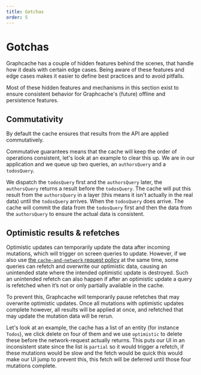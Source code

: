```yaml
---
title: Gotchas
order: 5
---
```


# Gotchas

Graphcache has a couple of hidden features behind the scenes, that handle how it deals with certain edge cases.
Being aware of these features and edge cases makes it easier to define best practices and to avoid pitfalls.

Most of these hidden features and mechanisms in this section exist to ensure consistent behavior for Graphcache's (future) offline and persistence features.

## Commutativity

By default the cache ensures that results from the API are applied commutatively.

Commutative guarantees means that the cache will keep the order of operations consistent, let's look
at an example to clear this up.
We are in our application and we queue up two queries, an `authorsQuery` and a `todosQuery`.

We dispatch the `todosQuery` first and the `authorsQuery` later, the `authorsQuery` returns a result
before the `todosQuery`. The cache will put this result from the `authorsQuery` in a
layer (this means it isn't actually in the real data) until the `todosQuery` arrives.
When the `todosQuery` does arrive. The cache will commit the data from the `todosQuery` first and
then the data from the `authorsQuery` to ensure the actual data is consistent.

## Optimistic results & refetches

Optimistic updates can temporarily update the data after incoming mutations, which will trigger on screen queries to update.
However, if we also use [the `cache-and-network` request policy](../basics/queries.md#request-policies) at the same time, some queries can refetch and overwrite our optimistic data,
causing an unintended state where the intended optimistic update is destroyed.
Such an unintended refetch can also happen if after an optimistic update a query is refetched when it’s not or
only partially available in the cache.

To prevent this, Graphcache will temporarily pause refetches that may overwrite optimistic updates.
Once all mutations with optimistic updates complete however, all results will be applied at once,
and refetched that may update the mutation data will be rerun.

Let's look at an example, the cache has a list of an entity (for instance `Todos`), we click delete on four of them and we use `optimistic` to
delete these before the network-request actually returns. This puts our UI in an inconsistent state since the list is `partial`
so it would trigger a refetch, if these mutations would be slow and the fetch would be quick this would make our UI jump
to prevent this, this fetch will be deferred until those four mutations complete.
